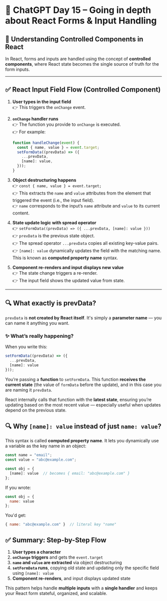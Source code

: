 # 📘 ChatGPT Day 15 – Going in depth about React Forms & Input Handling

## 🎯 Understanding Controlled Components in React

In React, forms and inputs are handled using the concept of **controlled components**, where React state becomes the single source of truth for the form inputs.

---

## ✅ React Input Field Flow (Controlled Component)

1. **User types in the input field**  
   👉 This triggers the `onChange` event.

2. **`onChange` handler runs**  
   👉 The function you provide to `onChange` is executed.  
   👉 For example:

   ```js
   function handleChange(event) {
     const { name, value } = event.target;
     setFormData((prevData) => ({
       ...prevData,
       [name]: value,
     }));
   }
   ```

3. **Object destructuring happens**  
   👉 `const { name, value } = event.target;`  
   👉 This extracts the `name` and `value` attributes from the element that triggered the event (i.e., the input field).  
   👉 `name` corresponds to the input’s `name` attribute and `value` to its current content.

4. **State update logic with spread operator**  
   👉 `setFormData((prevData) => ({ ...prevData, [name]: value }))`  
   👉 `prevData` is the previous state object.  
   👉 The spread operator `...prevData` copies all existing key-value pairs.  
   👉 `[name]: value` dynamically updates the field with the matching name. This is known as **computed property name** syntax.

5. **Component re-renders and input displays new value**  
   👉 The state change triggers a re-render.  
   👉 The input field shows the updated value from state.

---

## 🔍 What exactly is prevData?

`prevData` is **not created by React itself**. It's simply a **parameter name** — you can name it anything you want.

### ✨ What’s really happening?

When you write this:

```js
setFormData((prevData) => ({
  ...prevData,
  [name]: value
}));
```
You’re passing a **function** to `setFormData`. This function **receives the current state** (the value of `formData` before the update), and in this case you are naming it `prevData`.

React internally calls that function with the **latest state**, ensuring you’re updating based on the most recent value — especially useful when updates depend on the previous state.

## 🔍 Why `[name]: value` instead of just `name: value`?

This syntax is called **computed property name**. It lets you dynamically use a variable as the key name in an object:

```js
const name = "email";
const value = "abc@example.com";

const obj = {
  [name]: value  // becomes { email: "abc@example.com" }
};
```

If you wrote:

```js
const obj = {
  name: value
};
```

You'd get:

```js
{ name: "abc@example.com" }  // literal key "name"
```

## ✅ Summary: Step-by-Step Flow

1. **User types a character**
2. **`onChange` triggers** and gets the `event.target`
3. **`name` and `value` are extracted** via object destructuring
4. **`setFormData` runs**, copying old state and updating only the specific field using `[name]: value`
5. **Component re-renders**, and input displays updated state

This pattern helps handle **multiple inputs** with a **single handler** and keeps your React form stateful, organized, and scalable.


